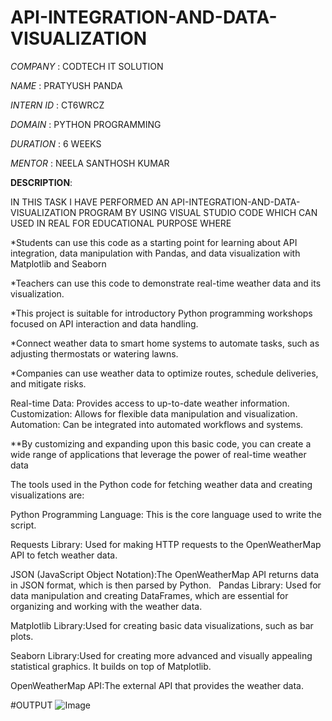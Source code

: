 # API-INTEGRATION-AND-DATA-VISUALIZATION

*COMPANY* : CODTECH IT SOLUTION

*NAME* : PRATYUSH PANDA

*INTERN ID* : CT6WRCZ

*DOMAIN* : PYTHON PROGRAMMING

*DURATION* : 6 WEEKS

*MENTOR* : NEELA SANTHOSH KUMAR


**DESCRIPTION**:

IN THIS TASK I HAVE PERFORMED AN API-INTEGRATION-AND-DATA-VISUALIZATION PROGRAM BY USING VISUAL STUDIO CODE WHICH CAN USED IN REAL FOR EDUCATIONAL PURPOSE WHERE

*Students can use this code as a starting point for learning about API integration, data manipulation with Pandas, and data visualization with Matplotlib and Seaborn

*Teachers can use this code to demonstrate real-time weather data and its visualization.

*This project is suitable for introductory Python programming workshops focused on API interaction and data handling.

*Connect weather data to smart home systems to automate tasks, such as adjusting thermostats or watering lawns.

*Companies can use weather data to optimize routes, schedule deliveries, and mitigate risks.

Real-time Data: Provides access to up-to-date weather information.
Customization: Allows for flexible data manipulation and visualization.
Automation: Can be integrated into automated workflows and systems.

**By customizing and expanding upon this basic code, you can create a wide range of applications that leverage the power of real-time weather data

The tools used in the Python code for fetching weather data and creating visualizations are:

Python Programming Language: This is the core language used to write the script.

Requests Library: Used for making HTTP requests to the OpenWeatherMap API to fetch weather data.

JSON (JavaScript Object Notation):The OpenWeatherMap API returns data in JSON format, which is then parsed by Python.
  
Pandas Library: Used for data manipulation and creating DataFrames, which are essential for organizing and working with the weather data.

Matplotlib Library:Used for creating basic data visualizations, such as bar plots.

Seaborn Library:Used for creating more advanced and visually appealing statistical graphics. It builds on top of Matplotlib.

OpenWeatherMap API:The external API that provides the weather data.

#OUTPUT
![Image](https://github.com/user-attachments/assets/5e414f4d-3986-4e5f-a193-37401585b1c5)

 

